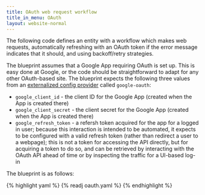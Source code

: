 ```yaml
---
title: OAuth web request workflow
title_in_menu: OAuth
layout: website-normal
---
```


The following code defines an entity with a workflow which makes web requests,
automatically refreshing with an OAuth token if the error message indicates that it should,
and using backoff/retry strategies.

The blueprint assumes that a Google App requiring OAuth is set up.
This is easy done at Google, or the code should be straightforward to adapt for any other OAuth-based site.
The blueprint expects the following three values from an [externalized config provider](/guide/ops/externalized-configuration.md)
called `google-oauth`:

* `google_client_id` - the client ID for the Google App (created when the App is created there)
* `google_client_secret` - the client secret for the Google App (created when the App is created there)
* `google_refresh_token` - a refersh token acquired for the app for a logged in user;
  because this interaction is intended to be automated, it expects to be configured with a valid refresh token
  (rather than redirect a user to a webpage); this is not a token for accessing the API directly,
  but for acquiring a token to do so, and can be retrieved by interacting with the OAuth API ahead of time
  or by inspecting the traffic for a UI-based log-in

The blueprint is as follows:

{% highlight yaml %}
{% readj oauth.yaml %}
{% endhighlight %}